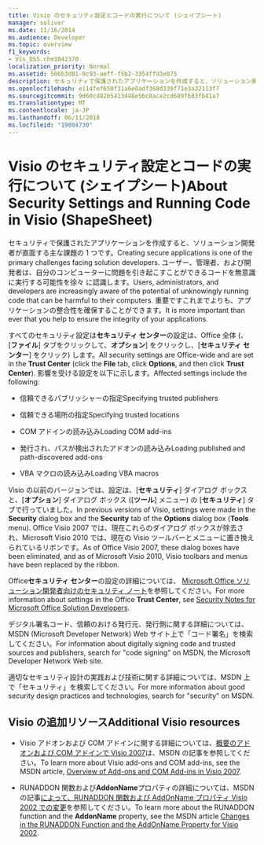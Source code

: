 ```yaml
---
title: Visio のセキュリティ設定とコードの実行について (シェイプシート)
manager: soliver
ms.date: 11/16/2014
ms.audience: Developer
ms.topic: overview
f1_keywords:
- Vis_DSS.chm1042370
localization_priority: Normal
ms.assetid: 506b3d81-9c93-aeff-f5b2-3354ffd3e075
description: セキュリティで保護されたアプリケーションを作成すると、ソリューション開発者が直面する主な課題の 1 つです。 ユーザー、管理者、および開発者は、自分のコンピューターに問題を引き起こすことができるコードを無意識に実行する可能性を徐々 に認識します。 重要ですこれまでよりも、アプリケーションの整合性を確保することができます。
ms.openlocfilehash: e114fef650f31a6e0adf368d339f71e3a32113f7
ms.sourcegitcommit: 9d60cd82b5413446e5bc8ace2cd689f683fb41a7
ms.translationtype: MT
ms.contentlocale: ja-JP
ms.lasthandoff: 06/11/2018
ms.locfileid: "19804730"
---
```

# <a name="about-security-settings-and-running-code-in-visio-shapesheet"></a><span data-ttu-id="c7a8e-105">Visio のセキュリティ設定とコードの実行について (シェイプシート)</span><span class="sxs-lookup"><span data-stu-id="c7a8e-105">About Security Settings and Running Code in Visio (ShapeSheet)</span></span>

 <span data-ttu-id="c7a8e-106">セキュリティで保護されたアプリケーションを作成すると、ソリューション開発者が直面する主な課題の 1 つです。</span><span class="sxs-lookup"><span data-stu-id="c7a8e-106">Creating secure applications is one of the primary challenges facing solution developers.</span></span> <span data-ttu-id="c7a8e-107">ユーザー、管理者、および開発者は、自分のコンピューターに問題を引き起こすことができるコードを無意識に実行する可能性を徐々 に認識します。</span><span class="sxs-lookup"><span data-stu-id="c7a8e-107">Users, administrators, and developers are increasingly aware of the potential of unknowingly running code that can be harmful to their computers.</span></span> <span data-ttu-id="c7a8e-108">重要ですこれまでよりも、アプリケーションの整合性を確保することができます。</span><span class="sxs-lookup"><span data-stu-id="c7a8e-108">It is more important than ever that you help to ensure the integrity of your applications.</span></span> 
  
<span data-ttu-id="c7a8e-109">すべてのセキュリティ設定は**セキュリティ センター**の設定は、Office 全体 (、[**ファイル**] タブをクリックして、**オプション**] をクリックし、[**セキュリティ センター**] をクリック) します。</span><span class="sxs-lookup"><span data-stu-id="c7a8e-109">All security settings are Office-wide and are set in the **Trust Center** (click the **File** tab, click **Options**, and then click **Trust Center**).</span></span> <span data-ttu-id="c7a8e-110">影響を受ける設定を以下に示します。</span><span class="sxs-lookup"><span data-stu-id="c7a8e-110">Affected settings include the following:</span></span>
  
- <span data-ttu-id="c7a8e-111">信頼できるパブリッシャーの指定</span><span class="sxs-lookup"><span data-stu-id="c7a8e-111">Specifying trusted publishers</span></span>
    
- <span data-ttu-id="c7a8e-112">信頼できる場所の指定</span><span class="sxs-lookup"><span data-stu-id="c7a8e-112">Specifying trusted locations</span></span>
    
- <span data-ttu-id="c7a8e-113">COM アドインの読み込み</span><span class="sxs-lookup"><span data-stu-id="c7a8e-113">Loading COM add-ins</span></span> 
    
- <span data-ttu-id="c7a8e-114">発行され、パスが検出されたアドオンの読み込み</span><span class="sxs-lookup"><span data-stu-id="c7a8e-114">Loading published and path-discovered add-ons</span></span>
    
- <span data-ttu-id="c7a8e-115">VBA マクロの読み込み</span><span class="sxs-lookup"><span data-stu-id="c7a8e-115">Loading VBA macros</span></span>
    
<span data-ttu-id="c7a8e-116">Visio の以前のバージョンでは、設定は、[**セキュリティ**] ダイアログ ボックスと、[**オプション**] ダイアログ ボックス ([**ツール**] メニュー) の [**セキュリティ**] タブで行っていました。</span><span class="sxs-lookup"><span data-stu-id="c7a8e-116">In previous versions of Visio, settings were made in the **Security** dialog box and the **Security** tab of the **Options** dialog box (**Tools** menu).</span></span> <span data-ttu-id="c7a8e-117">Office Visio 2007 では、現在これらのダイアログ ボックスが除去され、Microsoft Visio 2010 では、現在の Visio ツールバーとメニューに置き換えられているリボンです。</span><span class="sxs-lookup"><span data-stu-id="c7a8e-117">As of Office Visio 2007, these dialog boxes have been eliminated, and as of Microsoft Visio 2010, Visio toolbars and menus have been replaced by the ribbon.</span></span> 
  
<span data-ttu-id="c7a8e-118">Office**セキュリティ センター**の設定の詳細については、 [Microsoft Office ソリューション開発者向けのセキュリティ ノート](http://msdn2.microsoft.com/ja-jp/library/aa433259.aspx)を参照してください。</span><span class="sxs-lookup"><span data-stu-id="c7a8e-118">For more information about settings in the Office **Trust Center**, see [Security Notes for Microsoft Office Solution Developers](http://msdn2.microsoft.com/ja-jp/library/aa433259.aspx).</span></span>
  
 <span data-ttu-id="c7a8e-119">デジタル署名コード、信頼のおける発行元、発行側に関する詳細については、MSDN (Microsoft Developer Network) Web サイト上で「コード署名」を検索してください。</span><span class="sxs-lookup"><span data-stu-id="c7a8e-119">For information about digitally signing code and trusted sources and publishers, search for "code signing" on MSDN, the Microsoft Developer Network Web site.</span></span> 
  
<span data-ttu-id="c7a8e-120">適切なセキュリティ設計の実践および技術に関する詳細については、MSDN 上で「セキュリティ」を検索してください。</span><span class="sxs-lookup"><span data-stu-id="c7a8e-120">For more information about good security design practices and technologies, search for "security" on MSDN.</span></span> 
  
## <a name="additional-visio-resources"></a><span data-ttu-id="c7a8e-121">Visio の追加リソース</span><span class="sxs-lookup"><span data-stu-id="c7a8e-121">Additional Visio resources</span></span>

- <span data-ttu-id="c7a8e-122">Visio アドオンおよび COM アドインに関する詳細については、[概要のアドオンおよび COM アドインで Visio 2007](http://msdn.microsoft.com/ja-jp/library/bb851468.aspx)は、MSDN の記事を参照してください。</span><span class="sxs-lookup"><span data-stu-id="c7a8e-122">To learn more about Visio add-ons and COM add-ins, see the MSDN article, [Overview of Add-ons and COM Add-ins in Visio 2007](http://msdn.microsoft.com/ja-jp/library/bb851468.aspx).</span></span>
    
- <span data-ttu-id="c7a8e-123">RUNADDON 関数および**AddonName**プロパティの詳細については、MSDN の記事[によって、RUNADDON 関数および AddOnName プロパティ Visio 2002 での変更](http://msdn.microsoft.com/ja-jp/library/aa140368%28office.10%29.aspx)を参照してください。</span><span class="sxs-lookup"><span data-stu-id="c7a8e-123">To learn more about the RUNADDON function and the **AddonName** property, see the MSDN article [Changes in the RUNADDON Function and the AddOnName Property for Visio 2002](http://msdn.microsoft.com/ja-jp/library/aa140368%28office.10%29.aspx).</span></span>
    

